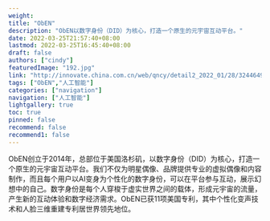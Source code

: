 ```yaml
---
weight: 
title: "ObEN"
description: "ObEN以数字身份（DID）为核心，打造一个原生的元宇宙互动平台。"
date: 2022-03-25T21:57:40+08:00
lastmod: 2022-03-25T16:45:40+08:00
draft: false
authors: ["cindy"]
featuredImage: "192.jpg"
link: "http://innovate.china.com.cn/web/qncy/detail2_2022_01/28/3244649.html"
tags: ["ObEN","人工智能"]
categories: ["navigation"]
navigation: ["人工智能"]
lightgallery: true
toc: true
pinned: false
recommend: false
recommend1: false
---
```

ObEN创立于2014年，总部位于美国洛杉矶，以数字身份（DID）为核心，打造一个原生的元宇宙互动平台。我们不仅为明星偶像、品牌提供专业的虚拟偶像和内容制作，而且每个用户以AI变身为个性化的数字身份，可以在平台参与互动，展示幻想中的自己。数字身份是每个人穿梭于虚实世界之间的载体，形成元宇宙的流量，产生新的互动体验和数字经济需求。ObEN已获11项美国专利，其中个性化变声技术和人脸三维重建专利居世界领先地位。